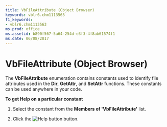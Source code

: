 ```yaml
---
title: VbFileAttribute (Object Browser)
keywords: vblr6.chm1113563
f1_keywords:
- vblr6.chm1113563
ms.prod: office
ms.assetid: b890f567-5a64-254d-e3f3-4f8ab61574f1
ms.date: 06/08/2017
---
```



# VbFileAttribute (Object Browser)

The  **VbFileAttribute** enumeration contains constants used to identify file attributes used in the **Dir**, **GetAttr**, and **SetAttr** functions. These constants can be used anywhere in your code.

 **To get Help on a particular constant**




1. Select the constant from the  **Members of 'VbFileAttribute'** list.
    
2. Click the 
![Help button](images/but_help_ZA01201583.gif) button.
    


